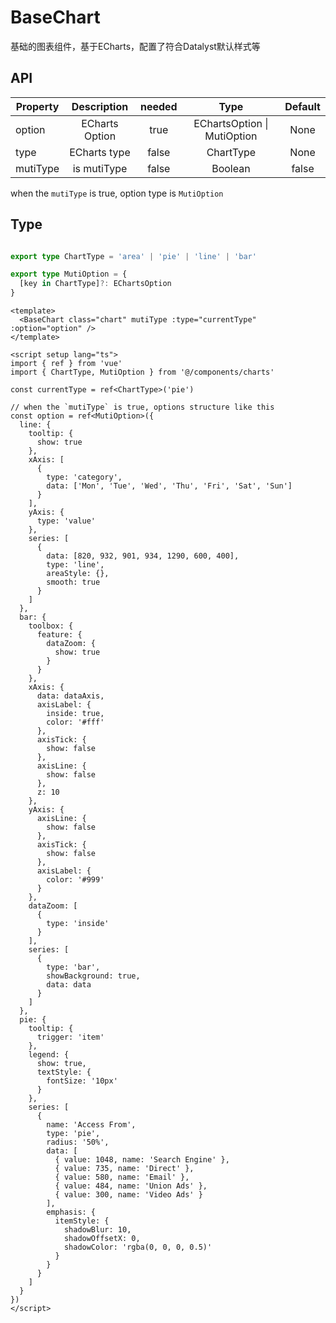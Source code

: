 # BaseChart

基础的图表组件，基于ECharts，配置了符合Datalyst默认样式等

## API

| Property        | Description       | needed | Type | Default |
| ------------- |:-------------:| :-----:| :-----:| :----: |
| option      | ECharts Option  | true | EChartsOption \| MutiOption | None |
| type      | ECharts type  | false | ChartType | None |
| mutiType      | is mutiType  | false | Boolean | false |

when the `mutiType` is true, option type is `MutiOption`

## Type
```ts

export type ChartType = 'area' | 'pie' | 'line' | 'bar'

export type MutiOption = {
  [key in ChartType]?: EChartsOption
}

```



```vue
<template>
  <BaseChart class="chart" mutiType :type="currentType" :option="option" />
</template>

<script setup lang="ts">
import { ref } from 'vue'
import { ChartType, MutiOption } from '@/components/charts'

const currentType = ref<ChartType>('pie')

// when the `mutiType` is true, options structure like this
const option = ref<MutiOption>({
  line: {
    tooltip: {
      show: true
    },
    xAxis: [
      {
        type: 'category',
        data: ['Mon', 'Tue', 'Wed', 'Thu', 'Fri', 'Sat', 'Sun']
      }
    ],
    yAxis: {
      type: 'value'
    },
    series: [
      {
        data: [820, 932, 901, 934, 1290, 600, 400],
        type: 'line',
        areaStyle: {},
        smooth: true
      }
    ]
  },
  bar: {
    toolbox: {
      feature: {
        dataZoom: {
          show: true
        }
      }
    },
    xAxis: {
      data: dataAxis,
      axisLabel: {
        inside: true,
        color: '#fff'
      },
      axisTick: {
        show: false
      },
      axisLine: {
        show: false
      },
      z: 10
    },
    yAxis: {
      axisLine: {
        show: false
      },
      axisTick: {
        show: false
      },
      axisLabel: {
        color: '#999'
      }
    },
    dataZoom: [
      {
        type: 'inside'
      }
    ],
    series: [
      {
        type: 'bar',
        showBackground: true,
        data: data
      }
    ]
  },
  pie: {
    tooltip: {
      trigger: 'item'
    },
    legend: {
      show: true,
      textStyle: {
        fontSize: '10px'
      }
    },
    series: [
      {
        name: 'Access From',
        type: 'pie',
        radius: '50%',
        data: [
          { value: 1048, name: 'Search Engine' },
          { value: 735, name: 'Direct' },
          { value: 580, name: 'Email' },
          { value: 484, name: 'Union Ads' },
          { value: 300, name: 'Video Ads' }
        ],
        emphasis: {
          itemStyle: {
            shadowBlur: 10,
            shadowOffsetX: 0,
            shadowColor: 'rgba(0, 0, 0, 0.5)'
          }
        }
      }
    ]
  }
})
</script>
```